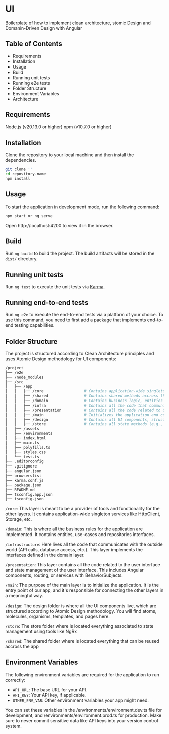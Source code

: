 # UI

Boilerplate of how to implement clean architecture, stomic Design and Domanin-Driven Design with Angular

## Table of Contents

- Requirements
- Installation
- Usage
- Build
- Running unit tests
- Running e2e tests
- Folder Structure
- Environment Variables
- Architecture

## Requirements

Node.js (v20.13.0 or higher)
npm (v10.7.0 or higher)

## Installation

Clone the repository to your local machine and then install the dependencies.

```bash
git clone ''
cd repository-name
npm install
```

## Usage

To start the application in development mode, run the following command:

```bash
npm start or ng serve
```

Open http://localhost:4200 to view it in the browser.

## Build

Run `ng build` to build the project. The build artifacts will be stored in the `dist/` directory.

## Running unit tests

Run `ng test` to execute the unit tests via [Karma](https://karma-runner.github.io).

## Running end-to-end tests

Run `ng e2e` to execute the end-to-end tests via a platform of your choice. To use this command, you need to first add a package that implements end-to-end testing capabilities.

## Folder Structure

The project is structured according to Clean Architecture principles and uses Atomic Design methodology for UI components:

```bash
/project
├── /e2e
├── /node_modules
├── /src
│   ├── /app
│   │   ├── /core                  # Contains application-wide singleton services (e.g., HttpClient)
│   │   ├── /shared                # Contains shared methods accross the app
│   │   ├── /domain                # Contains business logic, entities and use-cases
│   │   ├── /infra                 # Contains all the code that communicates with the outside world (e.g., API calls)
│   │   ├── /presentation          # Contains all the code related to UI and state management of UI
│   │   ├── /main                  # Initializes the application and connects the other layers
│   │   ├── /design                # Contains all UI components, structured according to Atomic Design
│   │   ├── /store                 # Contains all state methods (e.g., Reducers, Actions, State, etc.)
│   ├── /assets
│   ├── /environments
│   ├── index.html
│   ├── main.ts
│   ├── polyfills.ts
│   ├── styles.css
│   └── test.ts
├── .editorconfig
├── .gitignore
├── angular.json
├── browserslist
├── karma.conf.js
├── package.json
├── README.md
├── tsconfig.app.json
├── tsconfig.json
```

`/core`:
This layer is meant to be a provider of tools and functionality for the other layers. It contains application-wide singleton services like HttpClient, Storage, etc.

`/domain`:
This is where all the business rules for the application are implemented. It contains entities, use-cases and repositories interfaces.

`/infrastructure`: Here lives all the code that communicates with the outside world (API calls, database access, etc.). This layer implements the interfaces defined in the domain layer.

`/presentation`: This layer contains all the code related to the user interface and state management of the user interface. This includes Angular components, routing, or services with BehaviorSubjects.

`/main`: The purpose of the main layer is to initialize the application. It is the entry point of our app, and it's responsible for connecting the other layers in a meaningful way.

`/design`: The design folder is where all the UI components live, which are structured according to Atomic Design methodology. You will find atoms, molecules, organisms, templates, and pages here.

`/store`: The store folder where is located everything associated to state management using tools like NgRx

`/shared`: The shared folder where is located everything that can be reused accross the app


## Environment Variables

The following environment variables are required for the application to run correctly:

- `API_URL`: The base URL for your API.
- `API_KEY`: Your API key, if applicable.
- `OTHER_ENV_VAR`: Other environment variables your app might need.

You can set these variables in the /environments/environment.dev.ts file for development, and /environments/environment.prod.ts for production. Make sure to never commit sensitive data like API keys into your version control system.

